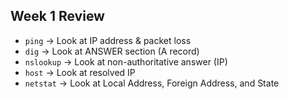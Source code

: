 ## Week 1 Review
- `ping` → Look at IP address & packet loss
- `dig` → Look at ANSWER section (A record)
- `nslookup` → Look at non-authoritative answer (IP)
- `host` → Look at resolved IP
- `netstat` → Look at Local Address, Foreign Address, and State
